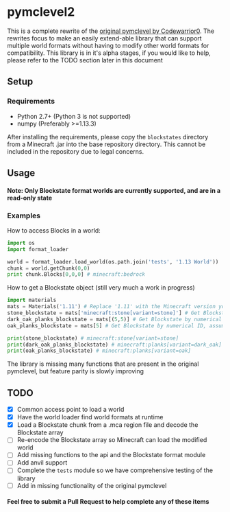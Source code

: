 # pymclevel2

This is a complete rewrite of the [original pymclevel by Codewarrior0](https://github.com/mcedit/pymclevel). The rewrites
focus to make an easily extend-able library that can support multiple world formats without having to modify other world
formats for compatibility. This library is in it's alpha stages, if you would like to help, please refer to the TODO section
later in this document

## Setup
### Requirements
* Python 2.7+ (Python 3 is not supported)
* numpy (Preferably >=1.13.3)

After installing the requirements, please copy the `blockstates` directory from a Minecraft .jar into the base repository
directory. This cannot be included in the repository due to legal concerns.

## Usage
#### Note: Only Blockstate format worlds are currently supported, and are in a read-only state

### Examples
How to access Blocks in a world:
```python
import os
import format_loader

world = format_loader.load_world(os.path.join('tests', '1.13 World'))
chunk = world.getChunk(0,0)
print chunk.Blocks[0,0,0] # minecraft:bedrock
```

How to get a Blockstate object (still very much a work in progress)
```python
import materials
mats = Materials('1.11') # Replace '1.11' with the Minecraft version you want to load, only 1.11 is complete as of 3.7.2018
stone_blockstate = mats['minecraft:stone[variant=stone]'] # Get Blockstate by string
dark_oak_planks_blockstate = mats[(5,5)] # Get Blockstate by numerical ID and data pair
oak_planks_blockstate = mats[5] # Get Blockstate by numerical ID, assumes data value of 0

print(stone_blockstate) # minecraft:stone[variant=stone]
print(dark_oak_planks_blockstate) # minecraft:planks[variant=dark_oak]
print(oak_planks_blockstate) # minecraft:planks[variant=oak]
```

The library is missing many functions that are present in the original pymclevel, but feature parity is slowly improving

## TODO
- [x] Common access point to load a world
- [x] Have the world loader find world formats at runtime
- [x] Load a Blockstate chunk from a .mca region file and decode the Blockstate array
- [ ] Re-encode the Blockstate array so Minecraft can load the modified world
- [ ] Add missing functions to the api and the Blockstate format module
- [ ] Add anvil support
- [ ] Complete the `tests` module so we have comprehensive testing of the library
- [ ] Add in missing functionality of the original pymclevel

#### Feel free to submit a Pull Request to help complete any of these items